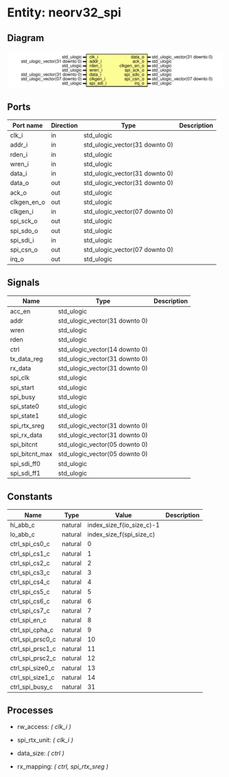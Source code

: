 # Entity: neorv32_spi
## Diagram
![Diagram](neorv32_spi.svg "Diagram")
## Ports
| Port name   | Direction | Type                           | Description |
| ----------- | --------- | ------------------------------ | ----------- |
| clk_i       | in        | std_ulogic                     |             |
| addr_i      | in        | std_ulogic_vector(31 downto 0) |             |
| rden_i      | in        | std_ulogic                     |             |
| wren_i      | in        | std_ulogic                     |             |
| data_i      | in        | std_ulogic_vector(31 downto 0) |             |
| data_o      | out       | std_ulogic_vector(31 downto 0) |             |
| ack_o       | out       | std_ulogic                     |             |
| clkgen_en_o | out       | std_ulogic                     |             |
| clkgen_i    | in        | std_ulogic_vector(07 downto 0) |             |
| spi_sck_o   | out       | std_ulogic                     |             |
| spi_sdo_o   | out       | std_ulogic                     |             |
| spi_sdi_i   | in        | std_ulogic                     |             |
| spi_csn_o   | out       | std_ulogic_vector(07 downto 0) |             |
| irq_o       | out       | std_ulogic                     |             |
## Signals
| Name           | Type                           | Description |
| -------------- | ------------------------------ | ----------- |
| acc_en         | std_ulogic                     |             |
| addr           | std_ulogic_vector(31 downto 0) |             |
| wren           | std_ulogic                     |             |
| rden           | std_ulogic                     |             |
| ctrl           | std_ulogic_vector(14 downto 0) |             |
| tx_data_reg    | std_ulogic_vector(31 downto 0) |             |
| rx_data        | std_ulogic_vector(31 downto 0) |             |
| spi_clk        | std_ulogic                     |             |
| spi_start      | std_ulogic                     |             |
| spi_busy       | std_ulogic                     |             |
| spi_state0     | std_ulogic                     |             |
| spi_state1     | std_ulogic                     |             |
| spi_rtx_sreg   | std_ulogic_vector(31 downto 0) |             |
| spi_rx_data    | std_ulogic_vector(31 downto 0) |             |
| spi_bitcnt     | std_ulogic_vector(05 downto 0) |             |
| spi_bitcnt_max | std_ulogic_vector(05 downto 0) |             |
| spi_sdi_ff0    | std_ulogic                     |             |
| spi_sdi_ff1    | std_ulogic                     |             |
## Constants
| Name             | Type    | Value                      | Description |
| ---------------- | ------- | -------------------------- | ----------- |
| hi_abb_c         | natural |  index_size_f(io_size_c)-1 |             |
| lo_abb_c         | natural |  index_size_f(spi_size_c)  |             |
| ctrl_spi_cs0_c   | natural |   0                        |             |
| ctrl_spi_cs1_c   | natural |   1                        |             |
| ctrl_spi_cs2_c   | natural |   2                        |             |
| ctrl_spi_cs3_c   | natural |   3                        |             |
| ctrl_spi_cs4_c   | natural |   4                        |             |
| ctrl_spi_cs5_c   | natural |   5                        |             |
| ctrl_spi_cs6_c   | natural |   6                        |             |
| ctrl_spi_cs7_c   | natural |   7                        |             |
| ctrl_spi_en_c    | natural |   8                        |             |
| ctrl_spi_cpha_c  | natural |   9                        |             |
| ctrl_spi_prsc0_c | natural |  10                        |             |
| ctrl_spi_prsc1_c | natural |  11                        |             |
| ctrl_spi_prsc2_c | natural |  12                        |             |
| ctrl_spi_size0_c | natural |  13                        |             |
| ctrl_spi_size1_c | natural |  14                        |             |
| ctrl_spi_busy_c  | natural |  31                        |             |
## Processes
- rw_access: _( clk_i )_

- spi_rtx_unit: _( clk_i )_

- data_size: _( ctrl )_

- rx_mapping: _( ctrl, spi_rtx_sreg )_

